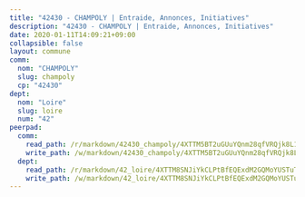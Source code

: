 ```yaml
---
title: "42430 - CHAMPOLY | Entraide, Annonces, Initiatives"
description: "42430 - CHAMPOLY | Entraide, Annonces, Initiatives"
date: 2020-01-11T14:09:21+09:00
collapsible: false
layout: commune
comm:
  nom: "CHAMPOLY"
  slug: champoly
  cp: "42430"
dept:
  nom: "Loire"
  slug: loire
  num: "42"
peerpad:
  comm:
    read_path: /r/markdown/42430_champoly/4XTTM5BT2uGUuYQnm28qfVRQjk8L1jS1EZAtqRdM2eRMByoDJ
    write_path: /w/markdown/42430_champoly/4XTTM5BT2uGUuYQnm28qfVRQjk8L1jS1EZAtqRdM2eRMByoDJ-K3TgUmXfUfX5KBJiJYcQqFHWHbgnP6bFtcrfJyHpu73kN9Ed5wANWSYzAqsciu3332FB8QmNiqvRyE2Ug7vZtm8gDrGxhv3bSXYLRRSNHBnN2kAqfMNjbR2WWteyFu8y2KFttcpg
  dept:
    read_path: /r/markdown/42_loire/4XTTM8SNJiYkCLPtBfEQExdM2GQMoYUSTuTytLrQfQVaaYJeW
    write_path: /w/markdown/42_loire/4XTTM8SNJiYkCLPtBfEQExdM2GQMoYUSTuTytLrQfQVaaYJeW-K3TgUi5YJecchkttgL3M6Pu99u8hH2akRrHDb4XXZXATCvGiyzrNbe23fQbzNYiKWDR2re6vQN4Gxv5BQ2dayjGg1AqxtpHRtgi6cm74UeqjVtXM2ZJFa6mvBKTRc4s3X6tJYycN
---
```


